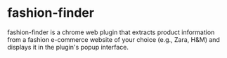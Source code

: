 # fashion-finder
fashion-finder is a chrome web plugin that extracts product information from a fashion e-commerce website of your choice (e.g., Zara, H&amp;M) and displays it in the plugin's popup interface.
